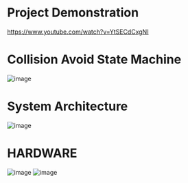 # Project Demonstration
https://www.youtube.com/watch?v=YtSECdCxgNI

# Collision Avoid State Machine
![image](https://github.com/user-attachments/assets/072aacff-9424-42d9-97dc-67d0ec1ceefb)



# System Architecture
![image](https://github.com/user-attachments/assets/86e0336e-a409-42e2-8c5e-451bfcc9e258)


# HARDWARE
![image](https://github.com/user-attachments/assets/7fce1727-531e-42d6-9f99-e591cd3c236d) ![image](https://github.com/user-attachments/assets/787fef03-fbab-4714-bddc-4e970117b7ab)




